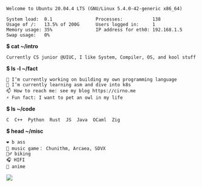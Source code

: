 ```
Welcome to Ubuntu 20.04.4 LTS (GNU/Linux 5.4.0-42-generic x86_64)

System load:  0.1                Processes:           138
Usage of /:   13.5% of 200G      Users logged in:     1
Memory usage: 35%                IP address for eth0: 192.168.1.5
Swap usage:   0%
```


**$ cat ~/intro**

```
Currently CS junior @UIUC, I like System, Compiler, OS, and kool stuff
```

**$ ls -l ~/fact**

```
🔭 I’m currently working on building my own programming language
🌱 I’m currently learning asm and dive into k8s
📫 How to reach me: see my blog https://cirno.me
⚡ Fun fact: I want to pet an owl in my life
```

**$ ls ~/code**

```
C  C++  Python  Rust  JS  Java  OCaml  Zig  
```

**$ head ~/misc**

```
❤️ b ass
👾 music game： Chunithm, Arcaea, SDVX
🚴‍♂️ biking
🎧 HIFI
🌸 anime
```

![](https://komarev.com/ghpvc/?username=TwinIsland)
